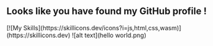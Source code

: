 <h2>Looks like you have found my GitHub profile !</h2>
[![My Skills](https://skillicons.dev/icons?i=js,html,css,wasm)](https://skillicons.dev)
![alt text](hello world.png)

<!--
**EzadAffandi/EzadAffandi** is a ✨ _special_ ✨ repository because its `README.md` (this file) appears on your GitHub profile.

Here are some ideas to get you started:

- 🔭 I’m currently working on ...
- 🌱 I’m currently learning ...
- 👯 I’m looking to collaborate on ...
- 🤔 I’m looking for help with ...
- 💬 Ask me about ...
- 📫 How to reach me: ...
- 😄 Pronouns: ...
- ⚡ Fun fact: ...
-->
